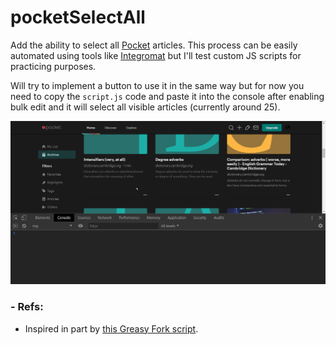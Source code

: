 # pocketSelectAll
Add the ability to select all [Pocket](https://app.getpocket.com/) articles. This process can be easily automated using tools like [Integromat](https://www.integromat.com/) but I'll test custom JS scripts for practicing purposes.

Will try to implement a button to use it in the same way but for now you need to copy the `script.js` code and paste it into the console after enabling bulk edit and it will select all visible articles (currently around 25). 

![console behaviour gif](console_b.gif)

### - Refs:

- Inspired in part by [this Greasy Fork script](https://greasyfork.org/en/scripts/39554-pocket-select-all).
